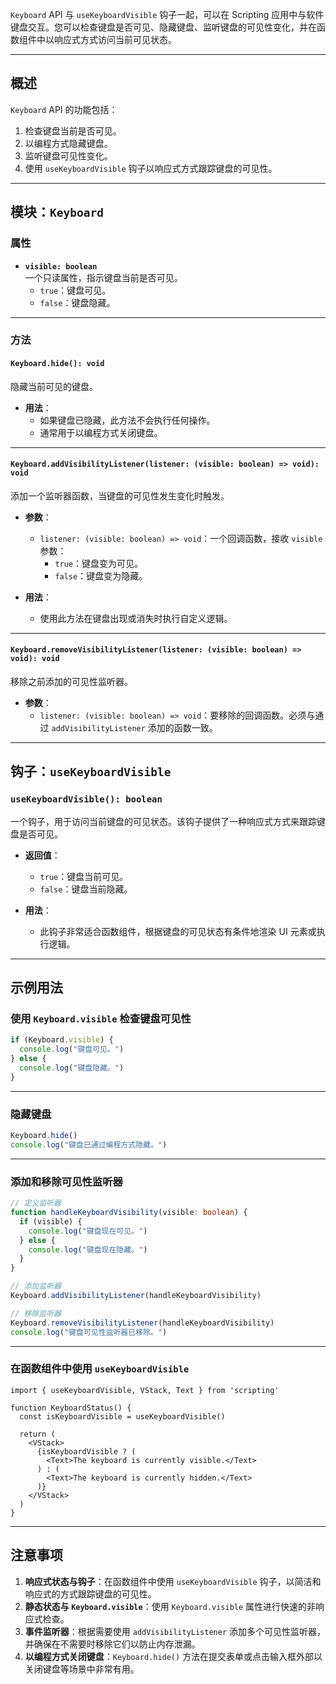 `Keyboard` API 与 `useKeyboardVisible` 钩子一起，可以在 Scripting 应用中与软件键盘交互。您可以检查键盘是否可见、隐藏键盘、监听键盘的可见性变化，并在函数组件中以响应式方式访问当前可见状态。

---

## 概述

`Keyboard` API 的功能包括：
1. 检查键盘当前是否可见。
2. 以编程方式隐藏键盘。
3. 监听键盘可见性变化。
4. 使用 `useKeyboardVisible` 钩子以响应式方式跟踪键盘的可见性。

---

## 模块：`Keyboard`

### 属性

- **`visible: boolean`**  
  一个只读属性，指示键盘当前是否可见。  
  - `true`：键盘可见。
  - `false`：键盘隐藏。

---

### 方法

#### **`Keyboard.hide(): void`**  
隐藏当前可见的键盘。

- **用法**：
  - 如果键盘已隐藏，此方法不会执行任何操作。
  - 通常用于以编程方式关闭键盘。

---

#### **`Keyboard.addVisibilityListener(listener: (visible: boolean) => void): void`**  
添加一个监听器函数，当键盘的可见性发生变化时触发。

- **参数**：
  - `listener: (visible: boolean) => void`：一个回调函数，接收 `visible` 参数：
    - `true`：键盘变为可见。
    - `false`：键盘变为隐藏。

- **用法**：
  - 使用此方法在键盘出现或消失时执行自定义逻辑。

---

#### **`Keyboard.removeVisibilityListener(listener: (visible: boolean) => void): void`**  
移除之前添加的可见性监听器。

- **参数**：
  - `listener: (visible: boolean) => void`：要移除的回调函数。必须与通过 `addVisibilityListener` 添加的函数一致。

---

## 钩子：`useKeyboardVisible`

### **`useKeyboardVisible(): boolean`**
一个钩子，用于访问当前键盘的可见状态。该钩子提供了一种响应式方式来跟踪键盘是否可见。

- **返回值**：
  - `true`：键盘当前可见。
  - `false`：键盘当前隐藏。

- **用法**：
  - 此钩子非常适合函数组件，根据键盘的可见状态有条件地渲染 UI 元素或执行逻辑。

---

## 示例用法

### 使用 `Keyboard.visible` 检查键盘可见性
```ts
if (Keyboard.visible) {
  console.log("键盘可见。")
} else {
  console.log("键盘隐藏。")
}
```

---

### 隐藏键盘
```ts
Keyboard.hide()
console.log("键盘已通过编程方式隐藏。")
```

---

### 添加和移除可见性监听器
```ts
// 定义监听器
function handleKeyboardVisibility(visible: boolean) {
  if (visible) {
    console.log("键盘现在可见。")
  } else {
    console.log("键盘现在隐藏。")
  }
}

// 添加监听器
Keyboard.addVisibilityListener(handleKeyboardVisibility)

// 移除监听器
Keyboard.removeVisibilityListener(handleKeyboardVisibility)
console.log("键盘可见性监听器已移除。")
```

---

### 在函数组件中使用 `useKeyboardVisible`
```tsx
import { useKeyboardVisible, VStack, Text } from 'scripting'

function KeyboardStatus() {
  const isKeyboardVisible = useKeyboardVisible()

  return (
    <VStack>
      {isKeyboardVisible ? (
        <Text>The keyboard is currently visible.</Text>
      ) : (
        <Text>The keyboard is currently hidden.</Text>
      )}
    </VStack>
  )
}
```

---

## 注意事项

1. **响应式状态与钩子**：在函数组件中使用 `useKeyboardVisible` 钩子，以简洁和响应式的方式跟踪键盘的可见性。
2. **静态状态与 `Keyboard.visible`**：使用 `Keyboard.visible` 属性进行快速的非响应式检查。
3. **事件监听器**：根据需要使用 `addVisibilityListener` 添加多个可见性监听器，并确保在不需要时移除它们以防止内存泄漏。
4. **以编程方式关闭键盘**：`Keyboard.hide()` 方法在提交表单或点击输入框外部以关闭键盘等场景中非常有用。